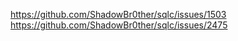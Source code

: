 https://github.com/ShadowBr0ther/sqlc/issues/1503
https://github.com/ShadowBr0ther/sqlc/issues/2475

